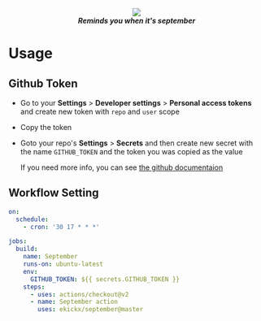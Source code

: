 <p align="center">
<img src="https://media.giphy.com/media/f8c3iR9TzCCSDyIAsY/giphy.gif">
<br>
<strong><em>Reminds you when it's september</em></strong>
</p>

# Usage

## Github Token

- Go to your **Settings** > **Developer settings** > **Personal access tokens** and create new token with `repo` and `user` scope

- Copy the token

- Goto your repo's **Settings** > **Secrets** and then create new secret with the name `GITHUB_TOKEN` and the token you was copied as the value
  
  If you need more info, you can see [the github documentaion](https://docs.github.com/en/github/authenticating-to-github/creating-a-personal-access-token)

## Workflow Setting

```yaml
on:
  schedule:
    - cron: '30 17 * * *'

jobs:
  build:
    name: September
    runs-on: ubuntu-latest
    env:
      GITHUB_TOKEN: ${{ secrets.GITHUB_TOKEN }}
    steps:
      - uses: actions/checkout@v2
      - name: September action
        uses: ekickx/september@master 
```
